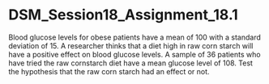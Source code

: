 # DSM_Session18_Assignment_18.1

Blood glucose levels for obese patients have a mean of 100 with a standard deviation of 15. A researcher
thinks that a diet high in raw corn starch will have a positive effect on blood glucose levels. A sample of 36 patients who have tried the raw cornstarch diet have a mean glucose level of 108. Test the hypothesis that the raw corn starch had an effect or not.
